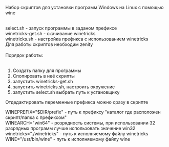 Набор скриптов для установки программ Windows на Linux c помощью wine<br><br>

select.sh - запуск программы в заданом префиксе<br>
winetricks-get.sh - скачивание winetricks<br>
winetricks.sh - настройка префикса с использованием winetricks<br>
Для работы скриптов необходим zenity <br><br>
Порядок работы: <br><br>
1. Создать папку для программы <br>
2. Спопировать в неё скрипты <br>
3. запустить winetricks-get.sh <br>
4. запустить winetricks.sh, настроить окружение <br>
5. запустить select.sh выбрать путь к установщику <br>

Отдедактировать переменные префикса можно сразу в скрипте <br>
 
WINEPREFIX="$DIR/prefix" - путь к префиксу "каталог где расположен скрипт/папка с префиксом" <br>
WINEARCH="win64" - розрядность системы, при использовании 32 разрядных программ лучше использовать значение win32 <br>
winetricks="./winetricks" - путь к исполняемому файлу winetricks <br>
WINE="/usr/bin/wine" - путь к исполняемому файлу wine <br>
